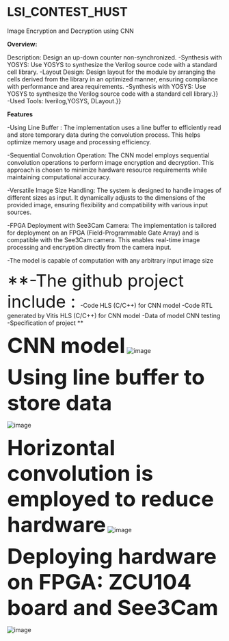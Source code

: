 # LSI_CONTEST_HUST
Image Encryption and Decryption using CNN

<span style="font-size: 120 px;">**Overview:**</span>

Description: Design an up-down counter non-synchronized.
     -Synthesis with YOSYS: Use YOSYS to synthesize the Verilog source code with a standard cell library.
     -Layout Design: Design layout for the module by arranging the cells derived from the library in an
optimized manner, ensuring compliance with performance and area requirements. 
     -Synthesis with YOSYS: Use YOSYS to synthesize the Verilog source code with a standard cell library.}} 
     -Used Tools: Iverilog,YOSYS, DLayout.}} 

<span style="font-size: 120 px;">**Features**</span>


-Using Line Buffer : The implementation uses a line buffer to efficiently read and store temporary data during the convolution process. This helps optimize memory usage and processing efficiency.

-Sequential Convolution Operation: The CNN model employs sequential convolution operations to perform image encryption and decryption. This approach is chosen to minimize hardware resource requirements while maintaining computational accuracy.

-Versatile Image Size Handling: The system is designed to handle images of different sizes as input. It dynamically adjusts to the dimensions of the provided image, ensuring flexibility and compatibility with various input sources.

-FPGA Deployment with See3Cam Camera: The implementation is tailored for deployment on an FPGA (Field-Programmable Gate Array) and is compatible with the See3Cam camera. This enables real-time image processing and encryption directly from the camera input.

-The model is capable of computation with any arbitrary input image size

<span style="font-size: 40px;">**-The github project include : **</span>
<span style="font-size: 40px;">**-Code HLS (C/C++) for CNN model **</span>
<span style="font-size: 40px;">**-Code RTL generated by Vitis HLS (C/C++) for CNN model **</span>
<span style="font-size: 40px;">**-Data of model CNN testing  **</span>
<span style="font-size: 40px;">**-Specification of project  **</span>

<span style="font-size: 50px;">**CNN model**</span>
![image](https://github.com/nguyendaithien/LSI_CONTEST_HUST/assets/91738843/4449794c-fcf1-4d9f-a38c-faa6a5a5e50d)

<span style="font-size: 50px;">**Using line buffer to store data**</span>

![image](https://github.com/nguyendaithien/LSI_CONTEST_HUST/assets/91738843/392fabdd-ad5f-4f08-96ab-401a7fe047be)

<span style="font-size: 50px;">**Horizontal convolution is employed to reduce hardware**</span>
![image](https://github.com/nguyendaithien/LSI_CONTEST_HUST/assets/91738843/21e3aa71-d812-4ca8-afa3-e88fbc72e0a5)

<span style="font-size: 50px;">**Deploying hardware on FPGA: ZCU104 board and See3Cam**</span>

![image](https://github.com/nguyendaithien/LSI_CONTEST_HUST/assets/91738843/8f8561eb-cad7-4325-920f-5efbfeb57c35)










